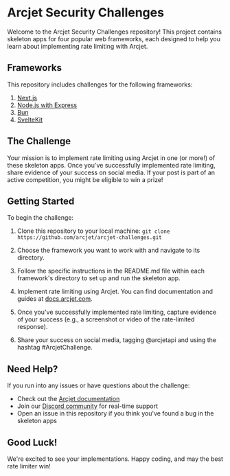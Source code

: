 # Arcjet Security Challenges

Welcome to the Arcjet Security Challenges repository! This project contains skeleton apps for four popular web frameworks, each designed to help you learn about implementing rate limiting with Arcjet.

## Frameworks

This repository includes challenges for the following frameworks:

1. [Next.js](./nextjs)
2. [Node.js with Express](./express)
3. [Bun](./bun)
4. [SvelteKit](./sveltekit)

## The Challenge

Your mission is to implement rate limiting using Arcjet in one (or more!) of these skeleton apps. Once you've successfully implemented rate limiting, share evidence of your success on social media. If your post is part of an active competition, you might be eligible to win a prize!

## Getting Started

To begin the challenge:

1. Clone this repository to your local machine:
`git clone https://github.com/arcjet/arcjet-challenges.git`

2. Choose the framework you want to work with and navigate to its directory.

3. Follow the specific instructions in the README.md file within each framework's directory to set up and run the skeleton app.

4. Implement rate limiting using Arcjet. You can find documentation and guides at [docs.arcjet.com](https://docs.arcjet.com).

5. Once you've successfully implemented rate limiting, capture evidence of your success (e.g., a screenshot or video of the rate-limited response).

6. Share your success on social media, tagging @arcjetapi and using the hashtag #ArcjetChallenge.

## Need Help?

If you run into any issues or have questions about the challenge:

- Check out the [Arcjet documentation](https://docs.arcjet.com)
- Join our [Discord community](https://discord.gg/TPra6jqZDC) for real-time support
- Open an issue in this repository if you think you've found a bug in the skeleton apps

## Good Luck!

We're excited to see your implementations. Happy coding, and may the best rate limiter win!